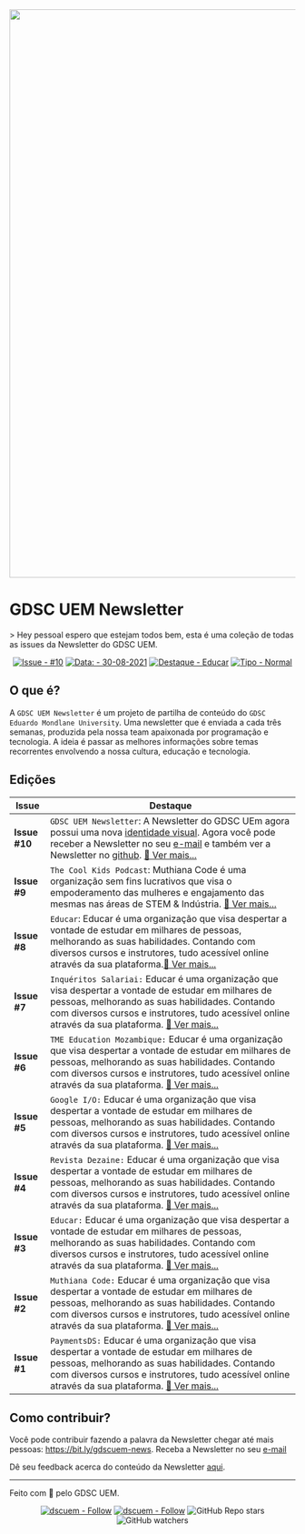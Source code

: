 
  
 <img src="https://user-images.githubusercontent.com/50568515/130362231-2d2f81a1-e3a5-48bf-8923-308ab0ac80eb.png" width="1000px" /> 
  <h1 align="left">
    GDSC UEM Newsletter
  </h1>
> Hey pessoal espero que estejam todos bem, esta é uma coleção de todas as issues da Newsletter do GDSC UEM.

<span align="center">

[![Issue - #10](https://img.shields.io/badge/Issue-%2310-2ea44f)](https://https://github.com/DSC-Eduardo-Mondlane-University/newsletter/tree/main/2021/)
[![Data: - 30-08-2021](https://img.shields.io/badge/Data%3A-30--08--2021-brightgreen)](https://https://github.com/DSC-Eduardo-Mondlane-University/newsletter/tree/main/2021/)
[![Destaque - Educar](https://img.shields.io/badge/Destaque-Educar-yellow)](https://https://github.com/DSC-Eduardo-Mondlane-University/newsletter/tree/main/2021/) [![Tipo  - Normal](https://img.shields.io/badge/Tipo_-Normal-blue)](https://https://github.com/DSC-Eduardo-Mondlane-University/newsletter/tree/main/2021/)

</span>

## O que é?
A `GDSC UEM Newsletter` é um projeto de partilha de conteúdo do `GDSC Eduardo Mondlane University`. Uma newsletter que é enviada a cada três semanas, produzida pela nossa team apaixonada por programação e tecnologia. A ideia é passar as melhores informações sobre temas recorrentes envolvendo a nossa cultura, educação e tecnologia.

## Edições
**Issue**|**Destaque**| 
--------|-----------------
**Issue #10** | `GDSC UEM Newsletter`: A Newsletter do GDSC UEm agora possui uma nova [identidade visual](https://www.instagram.com/dscuem/). Agora você pode receber a Newsletter no seu [e-mail](https://gmail.us5.list-manage.com/subscribe?u=bbe58c81938691a75a8f6d316&id=710b96e38c) e também ver a Newsletter no [github](https://github.com/DSC-Eduardo-Mondlane-University/newsletter). [📎 Ver mais...](https://github.com/DSC-Eduardo-Mondlane-University/newsletter/tree/main/2021/S2/issue-10)
**Issue #9** | `The Cool Kids Podcast`: Muthiana Code é uma organização sem fins lucrativos que visa o empoderamento das mulheres e engajamento das mesmas nas áreas de STEM & Indústria. [📎 Ver mais...](https://github.com/DSC-Eduardo-Mondlane-University/newsletter/tree/main/2021/S1/issue-9)
**Issue #8**| `Educar`: Educar é uma organização que visa despertar a vontade de estudar em milhares de pessoas, melhorando as suas habilidades. Contando com diversos cursos e instrutores, tudo acessível online através da sua plataforma.[📎 Ver mais...](https://github.com/DSC-Eduardo-Mondlane-University/newsletter/tree/main/2021/S1/issue-8)
**Issue #7** | `Inquéritos Salariai:` Educar é uma organização que visa despertar a vontade de estudar em milhares de pessoas, melhorando as suas habilidades. Contando com diversos cursos e instrutores, tudo acessível online através da sua plataforma. [📎 Ver mais...](https://github.com/DSC-Eduardo-Mondlane-University/newsletter/tree/main/2021/S1/issue-7)
**Issue #6** | `TME Education Mozambique:` Educar é uma organização que visa despertar a vontade de estudar em milhares de pessoas, melhorando as suas habilidades. Contando com diversos cursos e instrutores, tudo acessível online através da sua plataforma.  [📎 Ver mais...](https://github.com/DSC-Eduardo-Mondlane-University/newsletter/tree/main/2021/S1/issue-6)
**Issue #5** | `Google I/O:` Educar é uma organização que visa despertar a vontade de estudar em milhares de pessoas, melhorando as suas habilidades. Contando com diversos cursos e instrutores, tudo acessível online através da sua plataforma. [📎 Ver mais...](https://github.com/DSC-Eduardo-Mondlane-University/newsletter/tree/main/2021/S1/issue-5)
**Issue #4** | `Revista Dezaine:` Educar é uma organização que visa despertar a vontade de estudar em milhares de pessoas, melhorando as suas habilidades. Contando com diversos cursos e instrutores, tudo acessível online através da sua plataforma.  [📎 Ver mais...](https://github.com/DSC-Eduardo-Mondlane-University/newsletter/tree/main/2021/S1/issue-4) 
**Issue #3** | `Educar:` Educar é uma organização que visa despertar a vontade de estudar em milhares de pessoas, melhorando as suas habilidades. Contando com diversos cursos e instrutores, tudo acessível online através da sua plataforma. [📎 Ver mais...](https://github.com/DSC-Eduardo-Mondlane-University/newsletter/tree/main/2021/S1/issue-3)
**Issue #2**| `Muthiana Code:` Educar é uma organização que visa despertar a vontade de estudar em milhares de pessoas, melhorando as suas habilidades. Contando com diversos cursos e instrutores, tudo acessível online através da sua plataforma. [📎 Ver mais...](https://github.com/DSC-Eduardo-Mondlane-University/newsletter/tree/main/2021/S1/issue-2)
**Issue #1** | `PaymentsDS:` Educar é uma organização que visa despertar a vontade de estudar em milhares de pessoas, melhorando as suas habilidades. Contando com diversos cursos e instrutores, tudo acessível online através da sua plataforma. [📎 Ver mais...](https://github.com/DSC-Eduardo-Mondlane-University/newsletter/tree/main/2021/S1/issue-1)
## Como contribuir?
Você pode contribuir fazendo a palavra da Newsletter chegar até mais pessoas: https://bit.ly/gdscuem-news.
Receba a Newsletter no seu [e-mail](https://gmail.us5.list-manage.com/subscribe?u=bbe58c81938691a75a8f6d316&id=710b96e38c) 

Dê seu feedback acerca do conteúdo da Newsletter [aqui](https://bit.ly/dscnewsletter-feedback).

---
Feito com 💙 pelo GDSC UEM.
<p align="center">
  <a href="https://twitter.com/dscuem"><img src="https://img.shields.io/badge/dscuem-Follow-1DA1F2?logo=Twitter" alt="dscuem - Follow"></a>
  <a href="https://instagram.com/dscuem"><img src="https://img.shields.io/badge/dscuem-Follow-E4405F?logo=Instagram" alt="dscuem - Follow"></a>
  <img alt="GitHub Repo stars" src="https://img.shields.io/github/stars/DSC-Eduardo-Mondlane-University/newsletter?style=social">
  <img alt="GitHub watchers" src="https://img.shields.io/github/watchers/DSC-Eduardo-Mondlane-University/newsletter?style=social">

</p>
